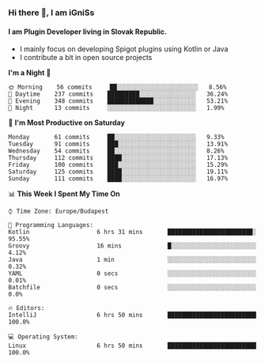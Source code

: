 ### Hi there 👋, I am iGniSs

#### I am Plugin Developer living in Slovak Republic.
- I mainly focus on developing Spigot plugins using Kotlin or Java
- I contribute a bit in open source projects

<!--START_SECTION:waka-->
**I'm a Night 🦉** 

```text
🌞 Morning    56 commits     ██░░░░░░░░░░░░░░░░░░░░░░░   8.56% 
🌆 Daytime    237 commits    █████████░░░░░░░░░░░░░░░░   36.24% 
🌃 Evening    348 commits    █████████████░░░░░░░░░░░░   53.21% 
🌙 Night      13 commits     ░░░░░░░░░░░░░░░░░░░░░░░░░   1.99%

```
📅 **I'm Most Productive on Saturday** 

```text
Monday       61 commits     ██░░░░░░░░░░░░░░░░░░░░░░░   9.33% 
Tuesday      91 commits     ███░░░░░░░░░░░░░░░░░░░░░░   13.91% 
Wednesday    54 commits     ██░░░░░░░░░░░░░░░░░░░░░░░   8.26% 
Thursday     112 commits    ████░░░░░░░░░░░░░░░░░░░░░   17.13% 
Friday       100 commits    ███░░░░░░░░░░░░░░░░░░░░░░   15.29% 
Saturday     125 commits    ████░░░░░░░░░░░░░░░░░░░░░   19.11% 
Sunday       111 commits    ████░░░░░░░░░░░░░░░░░░░░░   16.97%

```


📊 **This Week I Spent My Time On** 

```text
⌚︎ Time Zone: Europe/Budapest

💬 Programming Languages: 
Kotlin                   6 hrs 31 mins       ████████████████████████░   95.55% 
Groovy                   16 mins             █░░░░░░░░░░░░░░░░░░░░░░░░   4.12% 
Java                     1 min               ░░░░░░░░░░░░░░░░░░░░░░░░░   0.32% 
YAML                     0 secs              ░░░░░░░░░░░░░░░░░░░░░░░░░   0.01% 
Batchfile                0 secs              ░░░░░░░░░░░░░░░░░░░░░░░░░   0.0%

🔥 Editors: 
IntelliJ                 6 hrs 50 mins       █████████████████████████   100.0%

💻 Operating System: 
Linux                    6 hrs 50 mins       █████████████████████████   100.0%

```


<!--END_SECTION:waka-->